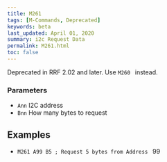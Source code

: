 ```yaml
---
title: M261
tags: [M-Commands, Deprecated] 
keywords: beta 
last_updated: April 01, 2020 
summary: i2c Request Data 
permalink: M261.html
toc: false 
---
```



Deprecated in RRF 2.02 and later. Use ` M260  ` instead.

### Parameters

* `Ann` I2C address
* `Bnn` How many bytes to request

## Examples

* ` M261 A99 B5 ; Request 5 bytes from Address  ` 99

